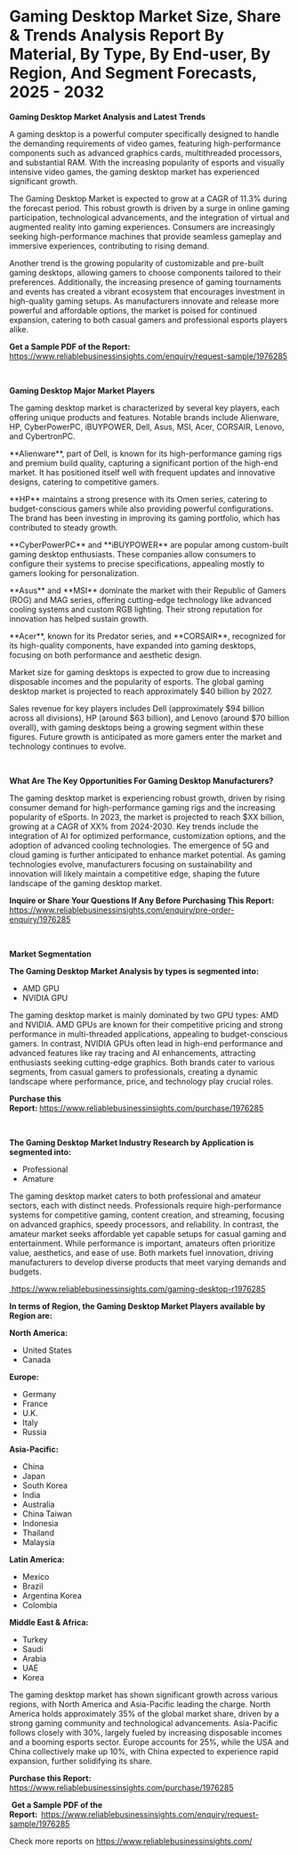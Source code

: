 <p><h1>Gaming Desktop Market Size, Share & Trends Analysis Report By Material, By Type, By End-user, By Region, And Segment Forecasts, 2025 - 2032</h1></p><p><strong>Gaming Desktop Market Analysis and Latest Trends</strong></p>
<p><p>A gaming desktop is a powerful computer specifically designed to handle the demanding requirements of video games, featuring high-performance components such as advanced graphics cards, multithreaded processors, and substantial RAM. With the increasing popularity of esports and visually intensive video games, the gaming desktop market has experienced significant growth.</p><p>The Gaming Desktop Market is expected to grow at a CAGR of 11.3% during the forecast period. This robust growth is driven by a surge in online gaming participation, technological advancements, and the integration of virtual and augmented reality into gaming experiences. Consumers are increasingly seeking high-performance machines that provide seamless gameplay and immersive experiences, contributing to rising demand. </p><p>Another trend is the growing popularity of customizable and pre-built gaming desktops, allowing gamers to choose components tailored to their preferences. Additionally, the increasing presence of gaming tournaments and events has created a vibrant ecosystem that encourages investment in high-quality gaming setups. As manufacturers innovate and release more powerful and affordable options, the market is poised for continued expansion, catering to both casual gamers and professional esports players alike.</p></p>
<p><strong>Get a Sample PDF of the Report:&nbsp;</strong> <a href="https://www.reliablebusinessinsights.com/enquiry/request-sample/1976285?utm_campaign=2380&utm_medium=2&utm_source=Github&utm_content=ia&utm_term=11022025&utm_id=gaming-desktop">https://www.reliablebusinessinsights.com/enquiry/request-sample/1976285</a></p>
<p>&nbsp;</p>
<p><strong>Gaming Desktop Major Market Players</strong></p>
<p><p>The gaming desktop market is characterized by several key players, each offering unique products and features. Notable brands include Alienware, HP, CyberPowerPC, iBUYPOWER, Dell, Asus, MSI, Acer, CORSAIR, Lenovo, and CybertronPC.</p><p>**Alienware**, part of Dell, is known for its high-performance gaming rigs and premium build quality, capturing a significant portion of the high-end market. It has positioned itself well with frequent updates and innovative designs, catering to competitive gamers.</p><p>**HP** maintains a strong presence with its Omen series, catering to budget-conscious gamers while also providing powerful configurations. The brand has been investing in improving its gaming portfolio, which has contributed to steady growth.</p><p>**CyberPowerPC** and **iBUYPOWER** are popular among custom-built gaming desktop enthusiasts. These companies allow consumers to configure their systems to precise specifications, appealing mostly to gamers looking for personalization.</p><p>**Asus** and **MSI** dominate the market with their Republic of Gamers (ROG) and MAG series, offering cutting-edge technology like advanced cooling systems and custom RGB lighting. Their strong reputation for innovation has helped sustain growth.</p><p>**Acer**, known for its Predator series, and **CORSAIR**, recognized for its high-quality components, have expanded into gaming desktops, focusing on both performance and aesthetic design.</p><p>Market size for gaming desktops is expected to grow due to increasing disposable incomes and the popularity of esports. The global gaming desktop market is projected to reach approximately $40 billion by 2027.</p><p>Sales revenue for key players includes Dell (approximately $94 billion across all divisions), HP (around $63 billion), and Lenovo (around $70 billion overall), with gaming desktops being a growing segment within these figures. Future growth is anticipated as more gamers enter the market and technology continues to evolve.</p></p>
<p>&nbsp;</p>
<p><strong>What Are The Key Opportunities For Gaming Desktop Manufacturers?</strong></p>
<p><p>The gaming desktop market is experiencing robust growth, driven by rising consumer demand for high-performance gaming rigs and the increasing popularity of eSports. In 2023, the market is projected to reach $XX billion, growing at a CAGR of XX% from 2024-2030. Key trends include the integration of AI for optimized performance, customization options, and the adoption of advanced cooling technologies. The emergence of 5G and cloud gaming is further anticipated to enhance market potential. As gaming technologies evolve, manufacturers focusing on sustainability and innovation will likely maintain a competitive edge, shaping the future landscape of the gaming desktop market.</p></p>
<p><strong>Inquire or Share Your Questions If Any Before Purchasing This Report:</strong> <a href="https://www.reliablebusinessinsights.com/enquiry/pre-order-enquiry/1976285?utm_campaign=2380&utm_medium=2&utm_source=Github&utm_content=ia&utm_term=11022025&utm_id=gaming-desktop">https://www.reliablebusinessinsights.com/enquiry/pre-order-enquiry/1976285</a></p>
<p>&nbsp;</p>
<p><strong>Market Segmentation</strong></p>
<p><strong>The Gaming Desktop Market Analysis by types is segmented into:</strong></p>
<p><ul><li>AMD GPU</li><li>NVIDIA GPU</li></ul></p>
<p><p>The gaming desktop market is mainly dominated by two GPU types: AMD and NVIDIA. AMD GPUs are known for their competitive pricing and strong performance in multi-threaded applications, appealing to budget-conscious gamers. In contrast, NVIDIA GPUs often lead in high-end performance and advanced features like ray tracing and AI enhancements, attracting enthusiasts seeking cutting-edge graphics. Both brands cater to various segments, from casual gamers to professionals, creating a dynamic landscape where performance, price, and technology play crucial roles.</p></p>
<p><strong>Purchase this Report:&nbsp;</strong><a href="https://www.reliablebusinessinsights.com/purchase/1976285?utm_campaign=2380&utm_medium=2&utm_source=Github&utm_content=ia&utm_term=11022025&utm_id=gaming-desktop">https://www.reliablebusinessinsights.com/purchase/1976285</a></p>
<p>&nbsp;</p>
<p><strong>The Gaming Desktop Market Industry Research by Application is segmented into:</strong></p>
<p><ul><li>Professional</li><li>Amature</li></ul></p>
<p><p>The gaming desktop market caters to both professional and amateur sectors, each with distinct needs. Professionals require high-performance systems for competitive gaming, content creation, and streaming, focusing on advanced graphics, speedy processors, and reliability. In contrast, the amateur market seeks affordable yet capable setups for casual gaming and entertainment. While performance is important, amateurs often prioritize value, aesthetics, and ease of use. Both markets fuel innovation, driving manufacturers to develop diverse products that meet varying demands and budgets.</p></p>
<p><a href="https://www.reliablebusinessinsights.com/gaming-desktop-r1976285?utm_campaign=2380&utm_medium=2&utm_source=Github&utm_content=ia&utm_term=11022025&utm_id=gaming-desktop">&nbsp;https://www.reliablebusinessinsights.com/gaming-desktop-r1976285</a></p>
<p><strong>In terms of Region, the Gaming Desktop Market Players available by Region are:</strong></p>
<p>
    <p> <strong> North America: </strong>
        <ul>
            <li>United States</li>
            <li>Canada</li>
        </ul>
        </p> 
    <p> <strong> Europe: </strong>
        <ul>
            <li>Germany</li>
            <li>France</li>
            <li>U.K.</li>
            <li>Italy</li>
            <li>Russia</li>
        </ul>
        </p> 
    <p> <strong> Asia-Pacific: </strong>
        <ul>
            <li>China</li>
            <li>Japan</li>
            <li>South Korea</li>
            <li>India</li>
            <li>Australia</li>
            <li>China Taiwan</li>
            <li>Indonesia</li>
            <li>Thailand</li>
            <li>Malaysia</li>
        </ul>
        </p> 
    <p> <strong> Latin America: </strong>
        <ul>
            <li>Mexico</li>
            <li>Brazil</li>
            <li>Argentina Korea</li>
            <li>Colombia</li>
        </ul>
        </p> 
    <p> <strong> Middle East & Africa: </strong>
        <ul>
            <li>Turkey</li>
            <li>Saudi</li>
            <li>Arabia</li>
            <li>UAE</li>
            <li>Korea</li>
        </ul>
    </p>
    </p>
<p><p>The gaming desktop market has shown significant growth across various regions, with North America and Asia-Pacific leading the charge. North America holds approximately 35% of the global market share, driven by a strong gaming community and technological advancements. Asia-Pacific follows closely with 30%, largely fueled by increasing disposable incomes and a booming esports sector. Europe accounts for 25%, while the USA and China collectively make up 10%, with China expected to experience rapid expansion, further solidifying its share.</p></p>
<p><strong>Purchase this Report: </strong><a href="https://www.reliablebusinessinsights.com/purchase/1976285?utm_campaign=2380&utm_medium=2&utm_source=Github&utm_content=ia&utm_term=11022025&utm_id=gaming-desktop">https://www.reliablebusinessinsights.com/purchase/1976285</a></p>
<p>&nbsp;<strong>Get a Sample PDF of the Report:&nbsp;&nbsp;</strong><a href="https://www.reliablebusinessinsights.com/enquiry/request-sample/1976285?utm_campaign=2380&utm_medium=2&utm_source=Github&utm_content=ia&utm_term=11022025&utm_id=gaming-desktop">https://www.reliablebusinessinsights.com/enquiry/request-sample/1976285</a></p>
<p><strong></strong></p>
<p>Check more reports on <a href="https://www.reliablebusinessinsights.com/?utm_campaign=2380&utm_medium=2&utm_source=Github&utm_content=ia&utm_term=11022025&utm_id=gaming-desktop">https://www.reliablebusinessinsights.com/</a></p>